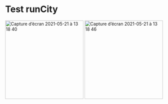 # Test runCity

<img width="250" alt="Capture d’écran 2021-05-21 à 13 18 40" src="https://user-images.githubusercontent.com/44929830/119086255-cbcb5480-ba37-11eb-92a5-7612d79396ba.png">  


<img width="250" alt="Capture d’écran 2021-05-21 à 13 18 46" src="https://user-images.githubusercontent.com/44929830/119086457-18169480-ba38-11eb-898b-e5757ee1c041.png">
